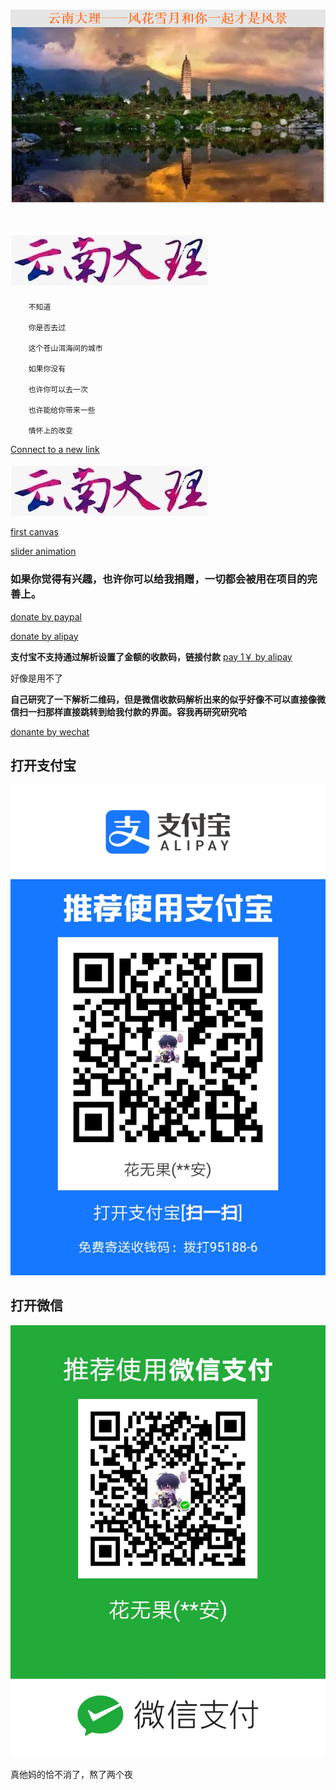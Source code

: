# ![This is picture](first.png)
# ![It is picture](two.jpg)
		不知道

		你是否去过

		这个苍山洱海间的城市

		如果你没有

		也许你可以去一次

		也许能给你带来一些

		情怀上的改变

[Connect to a new link](https://qwert-f.github.io/tutorial.html)

 [![image](two.jpg)](https://cn.bing.com)
 
 [first canvas](https://qwert-f.github.io/canvas.html)
 
 [slider animation](https://qwert-f.github.io/slider.html)


### 如果你觉得有兴趣，也许你可以给我捐赠，一切都会被用在项目的完善上。

[donate by paypal](https://www.paypal.me/fiver1413)

[donate by alipay](HTTPS://QR.ALIPAY.COM/FKX07110YIPM8ZTBOQNT33)

**支付宝不支持通过解析设置了金额的收款码，链接付款**
[pay 1￥  by alipay](https://qr.alipay.com/fkx17885u8it06smo1rede3)

好像是用不了

**自己研究了一下解析二维码，但是微信收款码解析出来的似乎好像不可以直接像微信扫一扫那样直接跳转到给我付款的界面。容我再研究研究哈**

[donante by wechat](https://payapp.weixin.qq.com/qrpay/order/home2?key=idc_CHNDVI_KIMVbDNZIWN3zsUdtF7yCw--)


## 打开支付宝
[![alipay](ali.jpg)](http://www.alipay.com/alipay/return_url.php)
## 打开微信
[![wechat](wechatpay.jpg)](http://weixin.qq.com/r/f2f0AR3lUybGhpFiP_4QPnMLkxhw1fBYIVhy)




真他妈的恰不消了，熬了两个夜
